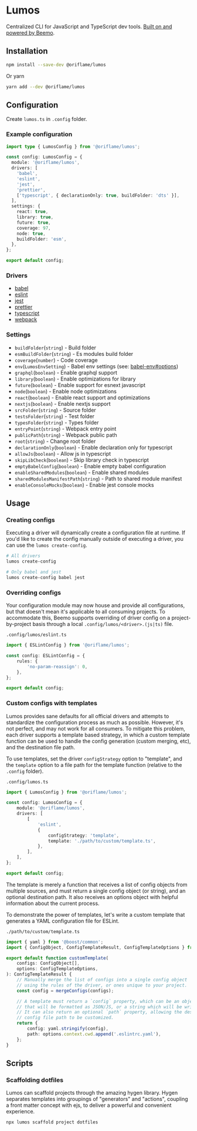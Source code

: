 # Lumos

Centralized CLI for JavaScript and TypeScript dev tools.
[Built on and powered by Beemo](https://github.com/beemojs/beemo).

## Installation

```sh
npm install --save-dev @oriflame/lumos
```

Or yarn

```sh
yarn add --dev @oriflame/lumos
```

## Configuration

Create `lumos.ts` in `.config` folder.

### Example configuration

```typescript
import type { LumosConfig } from '@oriflame/lumos';

const config: LumosConfig = {
  module: '@oriflame/lumos',
  drivers: [
    'babel',
    'eslint',
    'jest',
    'prettier',
    ['typescript', { declarationOnly: true, buildFolder: 'dts' }],
  ],
  settings: {
    react: true,
    library: true,
    future: true,
    coverage: 97,
    node: true,
    buildFolder: 'esm',
  },
};

export default config;
```

### Drivers

- [babel](../config-babel)
- [eslint](../config-eslint)
- [jest](../config-jest)
- [prettier](../config-prettier)
- [typescript](../config-typescript)
- [webpack](../config-webpack)

### Settings

- `buildFolder`(`string`) - Build folder
- `esmBuildFolder`(`string`) - Es modules build folder
- `coverage`(`number`) - Code coverage
- `env`(`LumosEnvSetting`) - Babel env settings (see: [babel-env#options](https://babeljs.io/docs/en/babel-preset-env#options))
- `graphql`(`boolean`) - Enable graphql support
- `library`(`boolean`) - Enable optimizations for library
- `future`(`boolean`) - Enable support for esnext javascript
- `node`(`boolean`) - Enable node optimizations
- `react`(`boolean`) - Enable react support and optimizations
- `nextjs`(`boolean`) - Enable nextjs support
- `srcFolder`(`string`) - Source folder
- `testsFolder`(`string`) - Test folder
- `typesFolder`(`string`) - Types folder
- `entryPoint`(`string`) - Webpack entry point
- `publicPath`(`string`) - Webpack public path
- `root`(`string`) - Change root folder
- `declarationOnly`(`boolean`) - Enable declaration only for typescript
- `allowJs`(`boolean`) - Allow js in typescript
- `skipLibCheck`(`boolean`) - Skip library check in typescript
- `emptyBabelConfig`(`boolean`) - Enable empty babel configuration
- `enableSharedModules`(`boolean`) - Enable shared modules
- `sharedModulesManifestPath`(`string`) - Path to shared module manifest
- `enableConsoleMocks`(`boolean`) - Enable jest console mocks

## Usage

### Creating configs

Executing a driver will dynamically create a configuration file at runtime. If you'd like to create the config manually outside of executing a driver, you can use the `lumos create-config`.

```sh
# All drivers
lumos create-config

# Only babel and jest
lumos create-config babel jest
```

### Overriding configs

Your configuration module may now house and provide all configurations,
but that doesn't mean it's applicable to all consuming projects.
To accommodate this, Beemo supports overriding of driver config on a project-by-project basis through a local `.config/lumos/<driver>.(js|ts)` file.

`.config/lumos/eslint.ts`

```typescript
import { ESLintConfig } from '@oriflame/lumos';

const config: ESLintConfig = {
    rules: {
        'no-param-reassign': 0,
    },
};

export default config;
```

### Custom configs with templates

Lumos provides sane defaults for all official drivers and attempts to standardize the configuration process as much as possible. However, it's not perfect, and may not work for all consumers. To mitigate this problem, each driver supports a template based strategy, in which a custom template function can be used to handle the config generation (custom merging, etc), and the destination file path.

To use templates, set the driver `configStrategy` option to "template", and the `template` option to a file path for the template function (relative to the `.config` folder).

`.config/lumos.ts`

```typescript
import { LumosConfig } from '@oriflame/lumos';

const config: LumosConfig = {
    module: '@oriflame/lumos',
    drivers: [
        [
            'eslint',
            {
                configStrategy: 'template',
                template: './path/to/custom/template.ts',
            },
        ],
    ],
};

export default config;
```

The template is merely a function that receives a list of config objects from multiple sources, and must return a single config object (or string), and an optional destination path. It also receives an options object with helpful information about the current process.

To demonstrate the power of templates, let's write a custom template that generates a YAML configuration file for ESLint.

`./path/to/custom/template.ts`

```typescript
import { yaml } from '@boost/common';
import { ConfigObject, ConfigTemplateResult, ConfigTemplateOptions } from '@oriflame/lumos';

export default function customTemplate(
    configs: ConfigObject[],
    options: ConfigTemplateOptions,
): ConfigTemplateResult {
    // Manually merge the list of configs into a single config object
    // using the rules of the driver, or ones unique to your project.
    const config = mergeConfigs(configs);

    // A template must return a `config` property, which can be an object
    // that will be formatted as JSON/JS, or a string which will be written as-is.
    // It can also return an optional `path` property, allowing the destination
    // config file path to be customized.
    return {
        config: yaml.stringify(config),
        path: options.context.cwd.append('.eslintrc.yaml'),
    };
}
```

## Scripts

### Scaffolding dotfiles

Lumos can scaffold projects through the amazing hygen library. Hygen separates templates into groupings of "generators" and "actions", coupling a front matter concept with ejs, to deliver a powerful and convenient experience.

```sh
npx lumos scaffold project dotfiles
```
